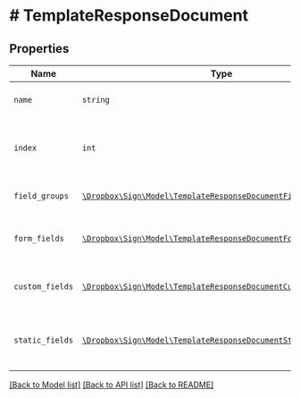 # # TemplateResponseDocument



## Properties

Name | Type | Description | Notes
------------ | ------------- | ------------- | -------------
| `name` | ```string``` | REPLACE_ME_WITH_DESCRIPTION_BEGIN Name of the associated file. REPLACE_ME_WITH_DESCRIPTION_END |  |
| `index` | ```int``` | REPLACE_ME_WITH_DESCRIPTION_BEGIN Document ordering, the lowest index is displayed first and the highest last (0-based indexing). REPLACE_ME_WITH_DESCRIPTION_END |  |
| `field_groups` | [```\Dropbox\Sign\Model\TemplateResponseDocumentFieldGroup[]```](TemplateResponseDocumentFieldGroup.md) | REPLACE_ME_WITH_DESCRIPTION_BEGIN An array of Form Field Group objects. REPLACE_ME_WITH_DESCRIPTION_END |  |
| `form_fields` | [```\Dropbox\Sign\Model\TemplateResponseDocumentFormFieldBase[]```](TemplateResponseDocumentFormFieldBase.md) | REPLACE_ME_WITH_DESCRIPTION_BEGIN An array of Form Field objects containing the name and type of each named field. REPLACE_ME_WITH_DESCRIPTION_END |  |
| `custom_fields` | [```\Dropbox\Sign\Model\TemplateResponseDocumentCustomFieldBase[]```](TemplateResponseDocumentCustomFieldBase.md) | REPLACE_ME_WITH_DESCRIPTION_BEGIN An array of Form Field objects containing the name and type of each named field. REPLACE_ME_WITH_DESCRIPTION_END |  |
| `static_fields` | [```\Dropbox\Sign\Model\TemplateResponseDocumentStaticFieldBase[]```](TemplateResponseDocumentStaticFieldBase.md) | REPLACE_ME_WITH_DESCRIPTION_BEGIN An array describing static overlay fields. **NOTE:** Only available for certain subscriptions. REPLACE_ME_WITH_DESCRIPTION_END |  |

[[Back to Model list]](../../README.md#models) [[Back to API list]](../../README.md#endpoints) [[Back to README]](../../README.md)
